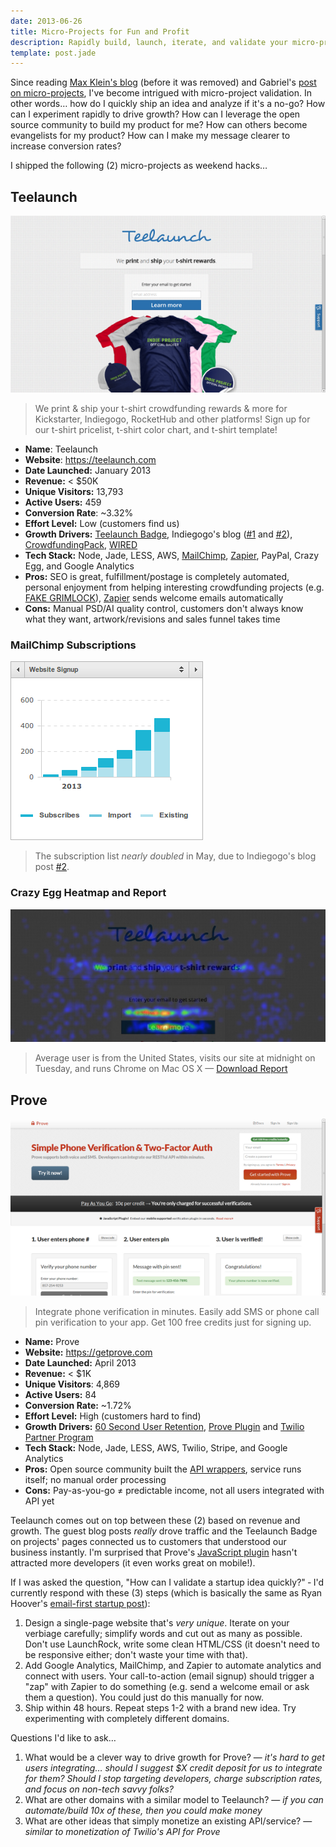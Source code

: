 ```yaml
---
date: 2013-06-26
title: Micro-Projects for Fun and Profit
description: Rapidly build, launch, iterate, and validate your micro-projects.
template: post.jade
---
```


Since reading [Max Klein's blog](http://maxkle.in/blog) (before it was removed) and Gabriel's [post on micro-projects](http://www.gabrielweinberg.com/blog/2010/08/rapid-prototyping-as-burnout-antidote.html), I've become intrigued with micro-project validation.
In other words&hellip; how do I quickly ship an idea and analyze if it's a no-go?  How can I experiment rapidly to drive growth?  How can I leverage the open source community to build my product for me?  How can others become evangelists for my product?  How can I make my message clearer to increase conversion rates?

I shipped the following (2) micro-projects as weekend hacks&hellip;

## Teelaunch

<a href="https://teelaunch.com" target="_blank"><img src="teelaunch.png" alt="" class="border" /></a>

> We print &amp; ship your t-shirt crowdfunding rewards &amp; more for Kickstarter, Indiegogo, RocketHub and other platforms!  Sign up for our t-shirt pricelist, t-shirt color chart, and t-shirt template!

* **Name**: Teelaunch
* **Website**: <https://teelaunch.com>
* **Date Launched:** January 2013
* **Revenue:** < $50K
* **Unique Visitors:** 13,793
* **Active Users:** 459
* **Conversion Rate**: ~3.32%
* **Effort Level:** Low (customers find us)
* **Growth Drivers:** [Teelaunch Badge](https://teelaunch.com/#embed), Indiegogo's blog ([#1](http://blog.indiegogo.com/2013/03/tool-time-e-sources-for-crowdfunding-campaigners.html) and [#2](http://blog.indiegogo.com/2013/05/4-ways-to-make-crowdfunding-fulfillment-easy.html)), [CrowdfundingPack](http://crowdfundingpack.org/), [WIRED](http://www.wired.com/design/2013/04/12-kickstarter-tools/?viewall=true)
* **Tech Stack:** Node, Jade, LESS, AWS, [MailChimp](http://eepurl.com/tAoNX), [Zapier](http://zpr.io/PghU), PayPal, Crazy Egg, and Google Analytics
* **Pros:** SEO is great, fulfillment/postage is completely automated, personal enjoyment from helping interesting crowdfunding projects (e.g. [FAKE GRIMLOCK](http://www.kickstarter.com/projects/531215105/me-fakegrimlock-the-book-of-awesome)), [Zapier](http://zpr.io/PghU) sends welcome emails automatically
* **Cons:** Manual PSD/AI quality control, customers don't always know what they want, artwork/revisions and sales funnel takes time

### MailChimp Subscriptions

<img src="mailchimp.png" alt="" class="border" />

> The subscription list _nearly doubled_ in May, due to Indiegogo's blog post [#2](http://blog.indiegogo.com/2013/05/4-ways-to-make-crowdfunding-fulfillment-easy.html).

### Crazy Egg Heatmap and Report

<a href="crazyegg.pdf" target="_blank"><img src="heatmap.png" alt="" class="border" /></a>

> Average user is from the United States, visits our site at midnight on Tuesday, and runs Chrome on Mac OS X &mdash; [Download Report](crazyegg.pdf)

## Prove

<a href="https://getprove.com" target="_blank"><img src="prove.png" alt="" class="border" /></a>

> Integrate phone verification in minutes.  Easily add SMS or phone call pin verification to your app.  Get 100 free credits just for signing up.

* **Name:** Prove
* **Website:** <https://getprove.com>
* **Date Launched:** April 2013
* **Revenue:** < $1K
* **Unique Visitors**: 4,869
* **Active Users:** 84
* **Conversion Rate:** ~1.72%
* **Effort Level:** High (customers hard to find)
* **Growth Drivers:** [60 Second User Retention](http://niftylettuce.com/posts/60-second-user-retention-with-mongodb-and-nodejs/), [Prove Plugin](https://getprove.com/docs#plugin) and [Twilio Partner Program](http://www.twilio.com/partners)
* **Tech Stack:** Node, Jade, LESS, AWS, Twilio, Stripe, and Google Analytics
* **Pros:** Open source community built the [API wrappers](https://github.com/getprove), service runs itself; no manual order processing
* **Cons:** Pay-as-you-go &ne; predictable income, not all users integrated with API yet

Teelaunch comes out on top between these (2) based on revenue and growth.
The guest blog posts _really_ drove traffic and the Teelaunch Badge on projects' pages connected us to customers that understood our business instantly.
I'm surprised that Prove's [JavaScript plugin](https://getprove.com/docs#plugin) hasn't attracted more developers (it even works great on mobile!).

If I was asked the question, "How can I validate a startup idea quickly?" &dash; I'd currently respond with these (3) steps (which is basically the same as Ryan Hoover's [email-first startup post](http://ryanhoover.me/post/43986871442/email-first-startups)):

1. Design a single-page website that's _very unique_.  Iterate on your verbiage carefully; simplify words and cut out as many as possible.  Don't use LaunchRock, write some clean HTML/CSS (it doesn't need to be responsive either; don't waste your time with that).
2. Add Google Analytics, MailChimp, and Zapier to automate analytics and connect with users.  Your call-to-action (email signup) should trigger a "zap" with Zapier to do something (e.g. send a welcome email or ask them a question).  You could just do this manually for now.
3. Ship within 48 hours.  Repeat steps 1-2 with a brand new idea.  Try experimenting with completely different domains.

Questions I'd like to ask&hellip;

1. What would be a clever way to drive growth for Prove? &mdash; _it's hard to get users integrating&hellip; should I suggest $X credit deposit for us to integrate for them?  Should I stop targeting developers, charge subscription rates, and focus on non-tech savvy folks?_
2. What are other domains with a similar model to Teelaunch? &mdash; _if you can automate/build 10x of these, then you could make money_
3. What are other ideas that simply monetize an existing API/service? &mdash; _similar to monetization of Twilio's API for Prove_
